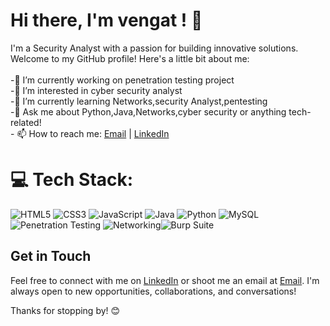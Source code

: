 # Hi there, I'm vengat ! 👋
I'm a Security Analyst with a passion for building innovative solutions. Welcome to my GitHub profile! Here's a little bit about me:<br><br>-🔭 I’m currently working on penetration testing project<br>-👀 I’m interested in cyber security analyst<br>-🌱 I’m currently learning Networks,security Analyst,pentesting<br>-💬 Ask me about Python,Java,Networks,cyber security or anything tech-related!<br>- 📫 How to reach me: [Email](mailto:vengatasubiramani@gmail.com) | [LinkedIn](https://www.linkedin.com/in/vengata-subiramani-k-s-044ba9247/)




# 💻 Tech Stack:
![HTML5](https://img.shields.io/badge/html5-%23E34F26.svg?style=for-the-badge&logo=html5&logoColor=white) ![CSS3](https://img.shields.io/badge/css3-%231572B6.svg?style=for-the-badge&logo=css3&logoColor=white) ![JavaScript](https://img.shields.io/badge/javascript-%23323330.svg?style=for-the-badge&logo=javascript&logoColor=%23F7DF1E) ![Java](https://img.shields.io/badge/java-%23ED8B00.svg?style=for-the-badge&logo=openjdk&logoColor=white) ![Python](https://img.shields.io/badge/python-3670A0?style=for-the-badge&logo=python&logoColor=ffdd54) ![MySQL](https://img.shields.io/badge/mysql-4479A1.svg?style=for-the-badge&logo=mysql&logoColor=white) ![Penetration Testing](https://img.shields.io/badge/Penetration%20Testing-%23FF5733.svg?style=for-the-badge&logo=bugcrowd&logoColor=white) ![Networking](https://img.shields.io/badge/Networking-%230084ff.svg?style=for-the-badge&logo=cisco&logoColor=white)![Burp Suite](https://img.shields.io/badge/Burp_Suite-%23FF6F00.svg?style=for-the-badge&logo=burpsuite&logoColor=white)




## Get in Touch

Feel free to connect with me on [LinkedIn](https://www.linkedin.com/in/vengata-subiramani-k-s-044ba9247/) or shoot me an email at [Email](mailto:vengatasubiramani@gmail.com). I'm always open to new opportunities, collaborations, and conversations!

Thanks for stopping by! 😊




